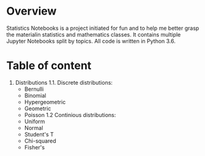 # Overview
Statistics Notebooks is a project initiated for fun and to help me better grasp the materialin statistics and mathematics classes. It contains multiple Jupyter Notebooks split by topics. All code is written in Python 3.6.

# Table of content

1. Distributions
1.1. Discrete distributions:
	* Bernulli
	* Binomial
	* Hypergeometric
	* Geometric
	* Poisson
1.2 Continious distributions:
	* Uniform
	* Normal
	* Student's T
	* Chi-squared
	* Fisher's
